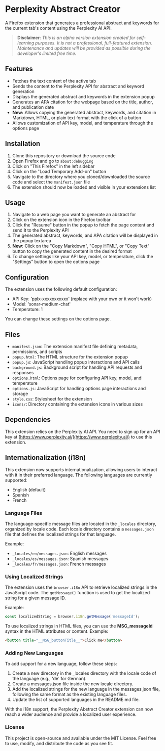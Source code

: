 # Perplexity Abstract Creator

A Firefox extension that generates a professional abstract and keywords for the current tab's content using the Perplexity AI API.

> **Disclaimer**: _This is an alpha version extension created for self-learning purposes. It is not a professional, full-featured extension. Maintenance and updates will be provided as possible during the developer's limited free time._

## Features
- Fetches the text content of the active tab
- Sends the content to the Perplexity API for abstract and keyword generation 
- Displays the generated abstract and keywords in the extension popup
- Generates an APA citation for the webpage based on the title, author, and publication date
- **New:** Allows copying the generated abstract, keywords, and citation in Markdown, HTML, or plain text format with the click of a button
- Allows customization of API key, model, and temperature through the options page

## Installation
1. Clone this repository or download the source code
2. Open Firefox and go to `about:debugging`
3. Click on "This Firefox" in the left sidebar
4. Click on the "Load Temporary Add-on" button
5. Navigate to the directory where you cloned/downloaded the source code and select the `manifest.json` file
6. The extension should now be loaded and visible in your extensions list

## Usage
1. Navigate to a web page you want to generate an abstract for
2. Click on the extension icon in the Firefox toolbar
3. Click the "Resume" button in the popup to fetch the page content and send it to the Perplexity API
4. The generated abstract, keywords, and APA citation will be displayed in the popup textarea
5. **New:** Click on the "Copy Markdown", "Copy HTML", or "Copy Text" button to copy the generated content in the desired format
6. To change settings like your API key, model, or temperature, click the "Settings" button to open the options page

## Configuration
The extension uses the following default configuration:
- API Key: 'pplx-xxxxxxxxxxx' (replace with your own or it won't work)
- Model: 'sonar-medium-chat'
- Temperature: 1

You can change these settings on the options page.

## Files

- `manifest.json`: The extension manifest file defining metadata, permissions, and scripts
- `popup.html`: The HTML structure for the extension popup
- `popup.js`: JavaScript handling popup interactions and API calls
- `background.js`: Background script for handling API requests and responses
- `options.html`: Options page for configuring API key, model, and temperature
- `options.js`: JavaScript for handling options page interactions and storage
- `style.css`: Stylesheet for the extension
- `icons/`: Directory containing the extension icons in various sizes

## Dependencies

This extension relies on the Perplexity AI API. You need to sign up for an API key at [https://www.perplexity.ai/](https://www.perplexity.ai/) to use this extension.

## Internationalization (i18n)

This extension now supports internationalization, allowing users to interact with it in their preferred language. The following languages are currently supported:

- English (default)
- Spanish
- French

### Language Files

The language-specific message files are located in the `_locales` directory, organized by locale code. Each locale directory contains a `messages.json` file that defines the localized strings for that language.

Example:
- `_locales/en/messages.json`: English messages
- `_locales/es/messages.json`: Spanish messages
- `_locales/fr/messages.json`: French messages

### Using Localized Strings

The extension uses the `browser.i18n` API to retrieve localized strings in the JavaScript code. The `getMessage()` function is used to get the localized string for a given message ID.

Example:
```javascript
const localizedString = browser.i18n.getMessage('messageId');
```
To use localized strings in HTML files, you can use the __MSG_messageId__ syntax in the HTML attributes or content. Example:
```html
<button title="__MSG_buttonTitle__">Click me</button>
```
### Adding New Languages
To add support for a new language, follow these steps:

1. Create a new directory in the \_locales directory with the locale code of the language (e.g., 'de' for German).
2. Create a messages.json file inside the new locale directory.
3. Add the localized strings for the new language in the messages.json file, following the same format as the existing language files.
4. Update the list of supported languages in the README.md file.

With the i18n support, the Perplexity Abstract Creator extension can now reach a wider audience and provide a localized user experience.

### License
This project is open-source and available under the MIT License. Feel free to use, modify, and distribute the code as you see fit.

